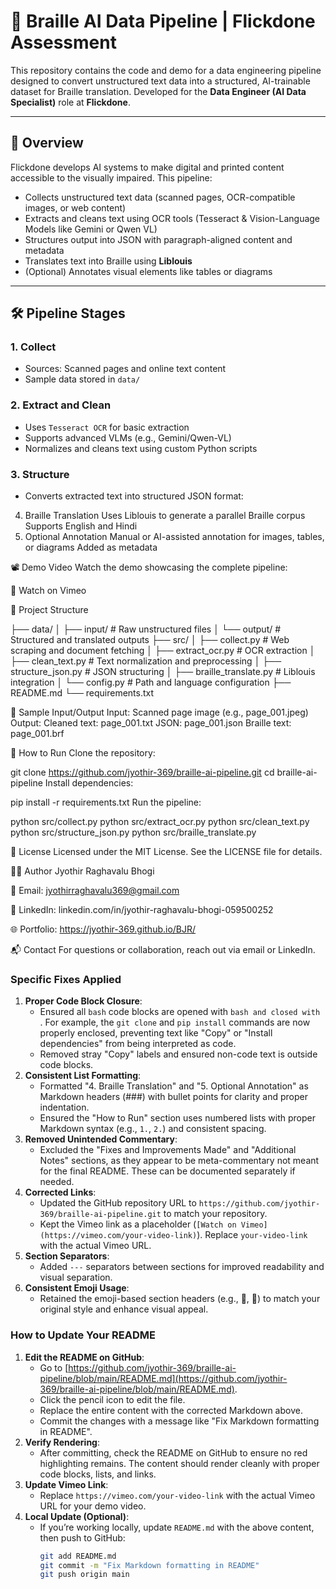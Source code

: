 # 🧠 Braille AI Data Pipeline | Flickdone Assessment

This repository contains the code and demo for a data engineering pipeline designed to convert unstructured text data into a structured, AI-trainable dataset for Braille translation. Developed for the **Data Engineer (AI Data Specialist)** role at **Flickdone**.

---

## 📌 Overview

Flickdone develops AI systems to make digital and printed content accessible to the visually impaired. This pipeline:
- Collects unstructured text data (scanned pages, OCR-compatible images, or web content)
- Extracts and cleans text using OCR tools (Tesseract & Vision-Language Models like Gemini or Qwen VL)
- Structures output into JSON with paragraph-aligned content and metadata
- Translates text into Braille using **Liblouis**
- (Optional) Annotates visual elements like tables or diagrams

---

## 🛠️ Pipeline Stages

### 1. **Collect**
- Sources: Scanned pages and online text content
- Sample data stored in `data/`

### 2. **Extract and Clean**
- Uses `Tesseract OCR` for basic extraction
- Supports advanced VLMs (e.g., Gemini/Qwen-VL)
- Normalizes and cleans text using custom Python scripts

### 3. **Structure**
- Converts extracted text into structured JSON format:


4. Braille Translation
Uses Liblouis to generate a parallel Braille corpus
Supports English and Hindi
5. Optional Annotation
Manual or AI-assisted annotation for images, tables, or diagrams
Added as metadata



📽️ Demo Video
Watch the demo showcasing the complete pipeline:

🔗 Watch on Vimeo



📁 Project Structure

├── data/
│   ├── input/                # Raw unstructured files
│   └── output/               # Structured and translated outputs
├── src/
│   ├── collect.py            # Web scraping and document fetching
│   ├── extract_ocr.py        # OCR extraction
│   ├── clean_text.py         # Text normalization and preprocessing
│   ├── structure_json.py     # JSON structuring
│   ├── braille_translate.py  # Liblouis integration
│   └── config.py             # Path and language configuration
├── README.md
└── requirements.txt


🧪 Sample Input/Output
Input: Scanned page image (e.g., page_001.jpeg)
Output:
Cleaned text: page_001.txt
JSON: page_001.json
Braille text: page_001.brf

🚀 How to Run
Clone the repository:



git clone https://github.com/jyothir-369/braille-ai-pipeline.git
cd braille-ai-pipeline
Install dependencies:



pip install -r requirements.txt
Run the pipeline:


python src/collect.py
python src/extract_ocr.py
python src/clean_text.py
python src/structure_json.py
python src/braille_translate.py

🧾 License
Licensed under the MIT License. See the LICENSE file for details.


👨‍💻 Author
Jyothir Raghavalu Bhogi

📧 Email: jyothirraghavalu369@gmail.com

🔗 LinkedIn: linkedin.com/in/jyothir-raghavalu-bhogi-059500252

🌐 Portfolio: https://jyothir-369.github.io/BJR/




📬 Contact
For questions or collaboration, reach out via email or LinkedIn.


### Specific Fixes Applied
1. **Proper Code Block Closure**:
   - Ensured all `bash` code blocks are opened with ```bash and closed with ```. For example, the `git clone` and `pip install` commands are now properly enclosed, preventing text like "Copy" or "Install dependencies" from being interpreted as code.
   - Removed stray "Copy" labels and ensured non-code text is outside code blocks.
2. **Consistent List Formatting**:
   - Formatted "4. Braille Translation" and "5. Optional Annotation" as Markdown headers (###) with bullet points for clarity and proper indentation.
   - Ensured the "How to Run" section uses numbered lists with proper Markdown syntax (e.g., `1.`, `2.`) and consistent spacing.
3. **Removed Unintended Commentary**:
   - Excluded the "Fixes and Improvements Made" and "Additional Notes" sections, as they appear to be meta-commentary not meant for the final README. These can be documented separately if needed.
4. **Corrected Links**:
   - Updated the GitHub repository URL to `https://github.com/jyothir-369/braille-ai-pipeline.git` to match your repository.
   - Kept the Vimeo link as a placeholder (`[Watch on Vimeo](https://vimeo.com/your-video-link)`). Replace `your-video-link` with the actual Vimeo URL.
5. **Section Separators**:
   - Added `---` separators between sections for improved readability and visual separation.
6. **Consistent Emoji Usage**:
   - Retained the emoji-based section headers (e.g., 🧠, 📌) to match your original style and enhance visual appeal.

### How to Update Your README
1. **Edit the README on GitHub**:
   - Go to [https://github.com/jyothir-369/braille-ai-pipeline/blob/main/README.md](https://github.com/jyothir-369/braille-ai-pipeline/blob/main/README.md).
   - Click the pencil icon to edit the file.
   - Replace the entire content with the corrected Markdown above.
   - Commit the changes with a message like "Fix Markdown formatting in README".
2. **Verify Rendering**:
   - After committing, check the README on GitHub to ensure no red highlighting remains. The content should render cleanly with proper code blocks, lists, and links.
3. **Update Vimeo Link**:
   - Replace `https://vimeo.com/your-video-link` with the actual Vimeo URL for your demo video.
4. **Local Update (Optional)**:
   - If you’re working locally, update `README.md` with the above content, then push to GitHub:
     ```bash
     git add README.md
     git commit -m "Fix Markdown formatting in README"
     git push origin main
